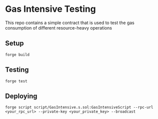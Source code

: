 # Gas Intensive Testing

This repo contains a simple contract that is used to test the gas consumption of different resource-heavy operations

## Setup

`forge build`

## Testing

`forge test`

## Deploying

`forge script script/GasIntensive.s.sol:GasIntensiveScript --rpc-url <your_rpc_url> --private-key <your_private_key> --broadcast`
